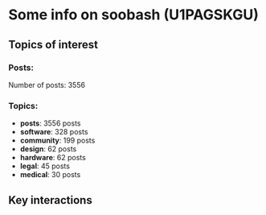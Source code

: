 # Some info on soobash (U1PAGSKGU)


## Topics of interest

### Posts: 

Number of posts: 3556

### Topics:

* __posts__: 3556 posts
* __software__: 328 posts
* __community__: 199 posts
* __design__: 62 posts
* __hardware__: 62 posts
* __legal__: 45 posts
* __medical__: 30 posts

## Key interactions 

